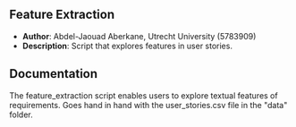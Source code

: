 ## Feature Extraction
- **Author**: Abdel-Jaouad Aberkane, Utrecht University (5783909)
- **Description**: Script that explores features in user stories. 

## Documentation
The feature_extraction script enables users to explore textual features of requirements. Goes hand in hand with the user_stories.csv file in the "data" folder.

